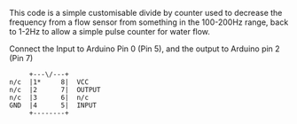 This code is a simple customisable divide by counter used to decrease the frequency from a flow sensor from something in the 100-200Hz range, back to 1-2Hz to allow a simple pulse counter for water flow.

Connect the Input to Arduino Pin 0 (Pin 5), and the output to Arduino pin 2 (Pin 7)

         +---\/---+
    n/c  |1*     8|  VCC
    n/c  |2      7|  OUTPUT
    n/c  |3      6|  n/c
    GND  |4      5|  INPUT
         +--------+
